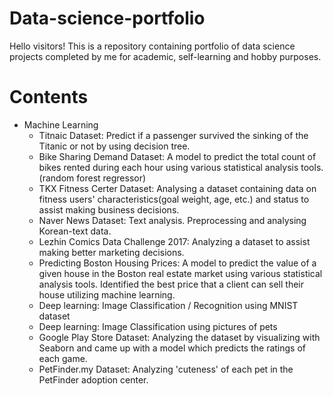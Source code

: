 # Data-science-portfolio
Hello visitors!
This is a repository containing portfolio of data science projects completed by me for academic, self-learning and hobby purposes.

# Contents
- Machine Learning 
  - Titnaic Dataset: Predict if a passenger survived the sinking of the Titanic or not by using decision tree. 
  - Bike Sharing Demand Dataset: A model to predict the total count of bikes rented during each hour using various statistical analysis tools. (random forest regressor)
  - TKX Fitness Certer Dataset: Analysing a dataset containing data on fitness users' characteristics(goal weight, age, etc.) and status to assist making business decisions. 
  - Naver News Dataset: Text analysis. Preprocessing and analysing Korean-text data.
  - Lezhin Comics Data Challenge 2017: Analyzing a dataset to assist making better marketing decisions.
  - Predicting Boston Housing Prices: A model to predict the value of a given house in the Boston real estate market using various statistical analysis tools. Identified the best price that a client can sell their house utilizing machine learning. 
  - Deep learning: Image Classification / Recognition using MNIST dataset 
  - Deep learning: Image Classification using pictures of pets
  - Google Play Store Dataset: Analyzing the dataset by visualizing with Seaborn and came up with a model which predicts the ratings of each game. 
  - PetFinder.my Dataset: Analyzing 'cuteness' of each pet in the PetFinder adoption center. 
  
